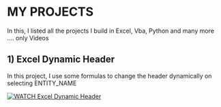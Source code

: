 MY PROJECTS
===========

In this, I listed all the projects I build in Excel, Vba, Python and many more .... only Videos

## 1) Excel Dynamic Header
In this project, I use some formulas to change the header dynamically on selecting ENTITY_NAME

[![WATCH Excel Dynamic Header]({https://github.com/deepumondal1/MyProjects/blob/master/videos/UPLOAD%20Automation_COMPRESS.png})]({https://github.com/deepumondal1/MyProjects/blob/master/videos/UPLOAD%20Automation_COMPRESS.mp4} "Dynamic Header")
